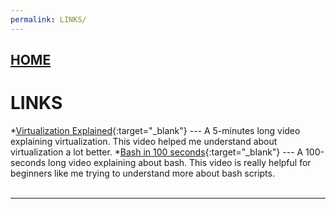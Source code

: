 ```yaml
---
permalink: LINKS/
---
```

## [HOME](../)
# LINKS

*[Virtualization Explained]((https://www.youtube.com/watch?v=FZR0rG3HKIk)){:target="_blank"} ---
  A 5-minutes long video explaining virtualization. This video helped me understand about virtualization a lot better.
*[Bash in 100 seconds](https://www.youtube.com/watch?v=I4EWvMFj37g){:target="_blank"} ---
  A 100-seconds long video explaining about bash. This video is really helpful for beginners like me trying to understand more about bash scripts.
<br>
<br>

<hr>
